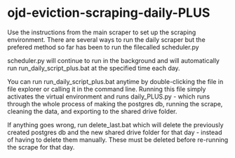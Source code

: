 # ojd-eviction-scraping-daily-PLUS

Use the instructions from the main scraper to set up the scraping environment.  There are several ways to run the daily scraper but the prefered method so far has been to run the filecalled scheduler.py

scheduler.py will continue to run in the background and will automatically run run_daily_script_plus.bat at the specified time each day.

You can run run_daily_script_plus.bat anytime by double-clicking the file in file explorer or calling it in the command line.  Running this file simply activates the virtual environment and runs daily_PLUS.py - which runs through the whole process of making the postgres db, running the scrape, cleaning the data, and exporting to the shared drive folder.

If anything goes wrong, run delete_last.bat which will delete the previously created postgres db and the new shared drive folder for that day - instead of having to delete them manually.  These must be deleted before re-running the scrape for that day.
